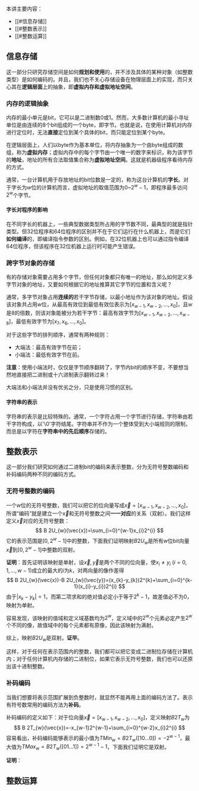 本讲主要内容：

- [[#信息存储]]
- [[#整数表示]]
- [[#整数运算]]

## 信息存储

这一部分只研究存储空间是如何**规划和使用**的，并不涉及具体的某种对象（如整数类型）是如何编码的。并且，我们也不关心存储设备在物理层面上的实现，而只关心其在**逻辑层面**上的抽象，即**虚拟内存和虚拟地址空间**。

### 内存的逻辑抽象

内存的最小单元是bit，它可以是二进制数0或1。然而，大多数计算机的最小寻址单位是由连续的8个bit组成的一个byte，即字节。也就是说，在使用计算机对内存进行定位时，无法**直接**定位到某个具体的bit，而只能定位到某个byte。

在逻辑层面上，人们以byte作为基本单位，将内存抽象为一个由byte组成的数组，称为**虚拟内存**；虚拟内存中的每个字节由一个唯一的数字来标识，称为该字节的**地址**，地址的所有合法取值集合称为**虚拟地址空间**。这就是机器级程序看待内存的方式。

通常，一台计算机用于存放地址的bit位数是一定的，称为这台计算机的**字长**。对于字长为$w$位的计算机而言，虚拟地址的取值范围为$0$~$2^w-1$，即程序最多访问$2^{w}$个字节。

#### 字长对程序的影响

在不同字长的机器上，一些典型数据类型所占用的字节数不同，最典型的就是指针类型。但32位程序和64位程序的区别并不在于它们运行在什么机器上，而是它们**如何编译**的，即编译指令参数的区别。例如，在32位机器上也可以通过指令编译64位程序，但该程序在32位机器上运行时可能产生错误。

### 跨字节对象的存储

有的存储对象需要占用多个字节，但任何对象都只有唯一的地址，那么如何定义多字节对象的地址，又要如何根据它的地址推算其它字节的位置和含义呢？

通常，多字节对象占用**连续的**若干字节存储，以最小地址作为该对象的地址。假设该对象共占用$w$位，从最高有效位到最低有效位表示为$[x_{w-1}, x_{w-2}, \dots, x_{0}]$，且$w$是8的倍数，则该对象能被分为若干字节：最高有效字节为$[x_{w-1}, x_{w-2}, \dots ,x_{w-8}]$，最低有效字节为$[x_{7}, x_{6}, \dots ,x_{0}]$。

对于这些字节的排列顺序，通常有两种规则：

- 大端法：最高有效字节在前；
- 小端法：最低有效字节在前。

**注意**：使用小端法时，仅仅是字节顺序翻转了，字节内bit的顺序不变，不要想当然地直接把二进制或十六进制表示翻转过来！

大端法和小端法并没有优劣之分，只是使用习惯的区别。

#### 字符串的表示

字符串的表示是比较特殊的。通常，一个字符占用一个字节进行存储，字符串由若干字符构成，以'\0'字符结尾。字符串并不作为一个整体受到大小端规则的限制，而总是以字符在**字符串中的先后顺序**存储的。

## 整数表示

这一部分我们研究如何通过二进制bit的编码来表示整数，分为无符号整数编码和补码编码两种不同的编码方式。

### 无符号整数的编码

一个$w$位的无符号整数，我们可以把它的位向量写成$\vec{x}=[x_{w-1}, x_{w-2},\dots,x_{0}]$，所谓“编码”就是建立一个$\vec{x}$和无符号整数之间**一一对应**的关系（双射）。我们这样定义$\vec{x}$对应的无符号整数：
$$
B 2U_{w}(\vec{x})=\sum_{i=0}^{w-1}x_{i}2^{i}
$$
它的表示范围是$[0, 2^{w}-1]$中的整数，下面我们证明映射$B 2U_{w}$是所有$w$位bit向量$\vec{x}$到$[0,2^{w}-1]$中整数的双射。

**证明**：首先证明该映射是单射，设$\vec{x}, \vec{y}$是两个不同的位向量，使$x_{i}\neq y_{i}\ (i=0,1,\dots,w-1)$成立的最大的$i$为$k$，对两向量的像作差得
$$
B 2U_{w}(\vec{x})-B 2U_{w}(\vec{y})=(x_{k}-y_{k})2^{k}+\sum_{i=0}^{k-1}(x_{i}-y_{i})2^{i}
$$
由于$|x_{k}-y_{k}|=1$，而第二项求和的绝对值必定小于等于$2^k-1$，故差值必不为0，映射为单射。

容易发现，该映射的值域和定义域基数均为$2^w$，定义域中的$2^w$个元素必定产生$2^w$个不同的像，故值域中的每个元素都有原像，因此该映射为满射。

综上，映射$B 2U_{w}$是双射。**证毕**。

这样，对于任何在表示范围内的整数，我们都可以把它变成二进制位存储在计算机内；对于任何计算机内存储的二进制位，如果它表示无符号整数，我们也可以还原出该十进制整数。

### 补码编码

当我们想要将表示范围扩展到负整数时，就显然不能再用上面的编码方法了。表示有符号数常用的编码方法为**补码**。

补码编码的定义如下：对于位向量$\vec{x}=[x_{w-1},x_{w-2},\dots,x_{0}]$，定义映射$B 2T_{w}$为
$$
B 2T_{w}(\vec{x})=-x_{w-1}2^{w-1}+\sum_{i=0}^{w-2}x_{i}2^{i}
$$
容易看出，补码编码能够表示的最小值为$TMin_{w}=B 2T_{w}([10\dots 0])=-2^{w-1}$，最大值为$TMax_{w}=B 2T_{w}([01\dots 1])=2^{w-1}-1$，下面我们证明它是双射。

**证明**：
## 整数运算


